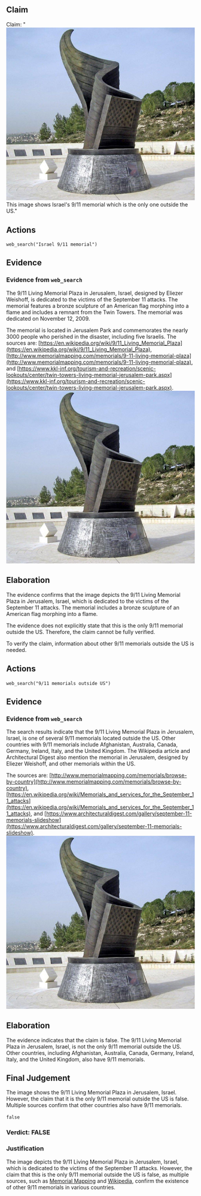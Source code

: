 ## Claim
Claim: "![image 50](media/81.jpg) This image shows Israel's 9/11 memorial which is the only one outside the US."

## Actions
```
web_search("Israel 9/11 memorial")
```

## Evidence
### Evidence from `web_search`
The 9/11 Living Memorial Plaza in Jerusalem, Israel, designed by Eliezer Weishoff, is dedicated to the victims of the September 11 attacks. The memorial features a bronze sculpture of an American flag morphing into a flame and includes a remnant from the Twin Towers. The memorial was dedicated on November 12, 2009.

The memorial is located in Jerusalem Park and commemorates the nearly 3000 people who perished in the disaster, including five Israelis.
The sources are: [https://en.wikipedia.org/wiki/9/11_Living_Memorial_Plaza](https://en.wikipedia.org/wiki/9/11_Living_Memorial_Plaza), [http://www.memorialmapping.com/memorials/9-11-living-memorial-plaza](http://www.memorialmapping.com/memorials/9-11-living-memorial-plaza), and [https://www.kkl-jnf.org/tourism-and-recreation/scenic-lookouts/center/twin-towers-living-memorial-jerusalem-park.aspx](https://www.kkl-jnf.org/tourism-and-recreation/scenic-lookouts/center/twin-towers-living-memorial-jerusalem-park.aspx).
![image 50](media/81.jpg)


## Elaboration
The evidence confirms that the image depicts the 9/11 Living Memorial Plaza in Jerusalem, Israel, which is dedicated to the victims of the September 11 attacks. The memorial includes a bronze sculpture of an American flag morphing into a flame.

The evidence does not explicitly state that this is the only 9/11 memorial outside the US. Therefore, the claim cannot be fully verified.

To verify the claim, information about other 9/11 memorials outside the US is needed.


## Actions
```
web_search("9/11 memorials outside US")
```

## Evidence
### Evidence from `web_search`
The search results indicate that the 9/11 Living Memorial Plaza in Jerusalem, Israel, is one of several 9/11 memorials located outside the US. Other countries with 9/11 memorials include Afghanistan, Australia, Canada, Germany, Ireland, Italy, and the United Kingdom. The Wikipedia article and Architectural Digest also mention the memorial in Jerusalem, designed by Eliezer Weishoff, and other memorials within the US.

The sources are: [http://www.memorialmapping.com/memorials/browse-by-country](http://www.memorialmapping.com/memorials/browse-by-country), [https://en.wikipedia.org/wiki/Memorials_and_services_for_the_September_11_attacks](https://en.wikipedia.org/wiki/Memorials_and_services_for_the_September_11_attacks), and [https://www.architecturaldigest.com/gallery/september-11-memorials-slideshow](https://www.architecturaldigest.com/gallery/september-11-memorials-slideshow). ![image 50](media/81.jpg)


## Elaboration
The evidence indicates that the claim is false. The 9/11 Living Memorial Plaza in Jerusalem, Israel, is not the only 9/11 memorial outside the US. Other countries, including Afghanistan, Australia, Canada, Germany, Ireland, Italy, and the United Kingdom, also have 9/11 memorials.


## Final Judgement
The image shows the 9/11 Living Memorial Plaza in Jerusalem, Israel. However, the claim that it is the only 9/11 memorial outside the US is false. Multiple sources confirm that other countries also have 9/11 memorials.

`false`

### Verdict: FALSE

### Justification
The image depicts the 9/11 Living Memorial Plaza in Jerusalem, Israel, which is dedicated to the victims of the September 11 attacks. However, the claim that this is the only 9/11 memorial outside the US is false, as multiple sources, such as [Memorial Mapping](http://www.memorialmapping.com/memorials/browse-by-country) and [Wikipedia](https://en.wikipedia.org/wiki/Memorials_and_services_for_the_September_11_attacks), confirm the existence of other 9/11 memorials in various countries.
